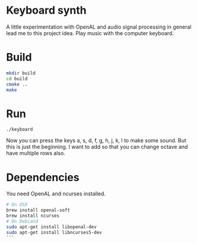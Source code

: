 # Keyboard synth

A little experimentation with OpenAL and audio signal processing in general lead me to this
project idea. Play music with the computer keyboard.


# Build

```bash
mkdir build
cd build
cmake ..
make
```

# Run 

```
./keyboard
```

Now you can press the keys a, s, d, f, g, h, j, k, l to make some sound.
But this is just the beginning. I want to add so that you can change octave and
have multiple rows also.

# Dependencies

You need OpenAL and ncurses installed.

````bash
# On OSX
brew install openal-soft
brew install ncurses
# On Debiand
sudo apt-get install libopenal-dev
sudo apt-get install libncurses5-dev
```

